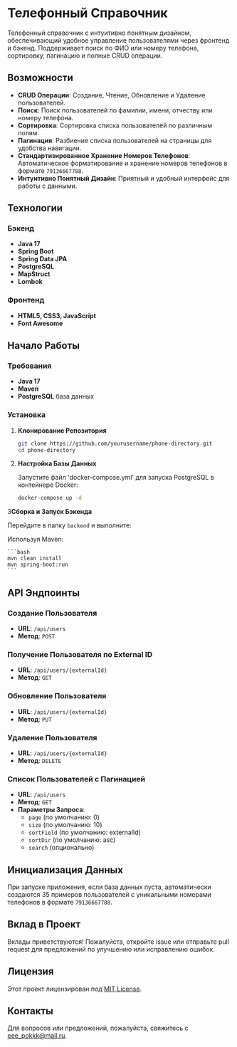 # Телефонный Справочник

Телефонный справочник с интуитивно понятным дизайном, обеспечивающий удобное управление пользователями через фронтенд и бэкенд. Поддерживает поиск по ФИО или номеру телефона, сортировку, пагинацию и полные CRUD операции.

## Возможности

- **CRUD Операции**: Создание, Чтение, Обновление и Удаление пользователей.
- **Поиск**: Поиск пользователей по фамилии, имени, отчеству или номеру телефона.
- **Сортировка**: Сортировка списка пользователей по различным полям.
- **Пагинация**: Разбиение списка пользователей на страницы для удобства навигации.
- **Стандартизированное Хранение Номеров Телефонов**: Автоматическое форматирование и хранение номеров телефонов в формате `79136667788`.
- **Интуитивно Понятный Дизайн**: Приятный и удобный интерфейс для работы с данными.

## Технологии

### Бэкенд

- **Java 17**
- **Spring Boot**
- **Spring Data JPA**
- **PostgreSQL**
- **MapStruct**
- **Lombok**

### Фронтенд

- **HTML5, CSS3, JavaScript**
- **Font Awesome**

## Начало Работы

### Требования

- **Java 17**
- **Maven**
- **PostgreSQL** база данных

### Установка

1. **Клонирование Репозитория**

    ```bash
    git clone https://github.com/yourusername/phone-directory.git
    cd phone-directory
    ```

2. **Настройка Базы Данных**

   Запустите файл 'docker-compose.yml' для запуска PostgreSQL в контейнере Docker:

    ```bash
    docker-compose up -d
    ```
   
3**Сборка и Запуск Бэкенда**

   Перейдите в папку `backend` и выполните:

   Используя Maven:

    ```bash
    mvn clean install
    mvn spring-boot:run
    ```

## API Эндпоинты

### Создание Пользователя

- **URL**: `/api/users`
- **Метод**: `POST`

### Получение Пользователя по External ID

- **URL**: `/api/users/{externalId}`
- **Метод**: `GET`

### Обновление Пользователя

- **URL**: `/api/users/{externalId}`
- **Метод**: `PUT`

### Удаление Пользователя

- **URL**: `/api/users/{externalId}`
- **Метод**: `DELETE`

### Список Пользователей с Пагинацией

- **URL**: `/api/users`
- **Метод**: `GET`
- **Параметры Запроса**:
    - `page` (по умолчанию: 0)
    - `size` (по умолчанию: 10)
    - `sortField` (по умолчанию: externalId)
    - `sortDir` (по умолчанию: asc)
    - `search` (опционально)

## Инициализация Данных

При запуске приложения, если база данных пуста, автоматически создаются 35 примеров пользователей с уникальными номерами телефонов в формате `79136667788`.

## Вклад в Проект

Вклады приветствуются! Пожалуйста, откройте issue или отправьте pull request для предложений по улучшению или исправлению ошибок.

## Лицензия

Этот проект лицензирован под [MIT License](https://www.youtube.com/watch?v=dQw4w9WgXcQ).

## Контакты

Для вопросов или предложений, пожалуйста, свяжитесь с [eee_pokkk@mail.ru](mailto:eee_pokkk@mail.ru).
